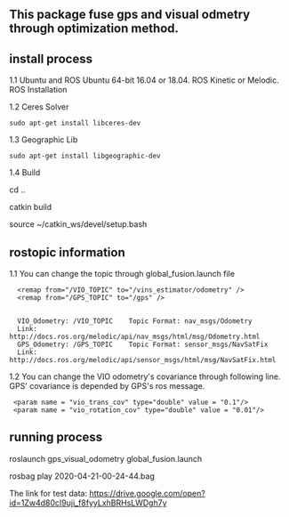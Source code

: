 

## This package fuse gps and visual odmetry through optimization method.


## install process

1.1 Ubuntu and ROS
Ubuntu 64-bit 16.04 or 18.04. ROS Kinetic or Melodic. ROS Installation

1.2 Ceres Solver

```
sudo apt-get install libceres-dev
```

1.3 Geographic Lib

```
sudo apt-get install libgeographic-dev
```

1.4 Build

cd ..

catkin build

source ~/catkin_ws/devel/setup.bash

## rostopic information

1.1 You can change the topic through global_fusion.launch file
```
  <remap from="/VIO_TOPIC" to="/vins_estimator/odometry" />
  <remap from="/GPS_TOPIC" to="/gps" />


  VIO_Odometry: /VIO_TOPIC    Topic Format: nav_msgs/Odometry
  Link: http://docs.ros.org/melodic/api/nav_msgs/html/msg/Odometry.html
  GPS_Odometry: /GPS_TOPIC    Topic Format: sensor_msgs/NavSatFix
  Link: http://docs.ros.org/melodic/api/sensor_msgs/html/msg/NavSatFix.html
```
1.2 You can change the VIO odometry's covariance through following line. 
    GPS' covariance is depended by GPS's ros message.
```
 <param name = "vio_trans_cov" type="double" value = "0.1"/>
 <param name = "vio_rotation_cov" type="double" value = "0.01"/>
```

## running process

roslaunch gps_visual_odometry global_fusion.launch

rosbag play 2020-04-21-00-24-44.bag

The link for test data: https://drive.google.com/open?id=1Zw4d80cI9uji_f8fyyLxhBRHsLWDgh7y
